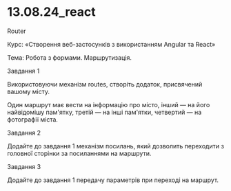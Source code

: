 # 13.08.24_react
Router

Курс: «Створення веб-застосунків з використанням Angular та React»

Тема: Робота з формами. Маршрутизація.

Завдання 1 

Використовуючи механізм routes, створіть додаток, присвячений вашому місту.

Один маршрут має вести на інформацію про місто,
інший — на його найвідомішу пам'ятку,
третій — на інші пам'ятки,
четвертий — на фотографії міста.

Завдання 2  

Додайте до завдання 1 механізм посилань, який дозволить переходити з головної 
сторінки за посиланнями на маршрути.

Завдання 3  

Додайте до завдання 1 передачу параметрів при переході на маршрут.
